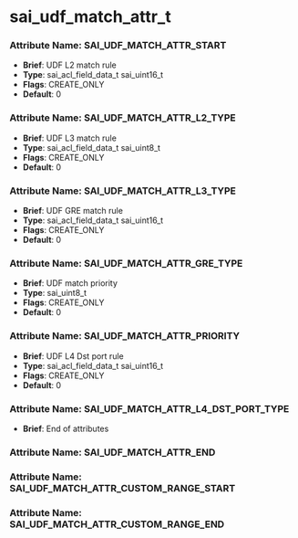 # **sai_udf_match_attr_t**
### Attribute Name: **SAI_UDF_MATCH_ATTR_START**
- **Brief**: UDF L2 match rule
- **Type**: sai_acl_field_data_t sai_uint16_t
- **Flags**: CREATE_ONLY
- **Default**: 0

### Attribute Name: **SAI_UDF_MATCH_ATTR_L2_TYPE**
- **Brief**: UDF L3 match rule
- **Type**: sai_acl_field_data_t sai_uint8_t
- **Flags**: CREATE_ONLY
- **Default**: 0

### Attribute Name: **SAI_UDF_MATCH_ATTR_L3_TYPE**
- **Brief**: UDF GRE match rule
- **Type**: sai_acl_field_data_t sai_uint16_t
- **Flags**: CREATE_ONLY
- **Default**: 0

### Attribute Name: **SAI_UDF_MATCH_ATTR_GRE_TYPE**
- **Brief**: UDF match priority
- **Type**: sai_uint8_t
- **Flags**: CREATE_ONLY
- **Default**: 0

### Attribute Name: **SAI_UDF_MATCH_ATTR_PRIORITY**
- **Brief**: UDF L4 Dst port rule
- **Type**: sai_acl_field_data_t sai_uint16_t
- **Flags**: CREATE_ONLY
- **Default**: 0

### Attribute Name: **SAI_UDF_MATCH_ATTR_L4_DST_PORT_TYPE**
- **Brief**: End of attributes

### Attribute Name: **SAI_UDF_MATCH_ATTR_END**

### Attribute Name: **SAI_UDF_MATCH_ATTR_CUSTOM_RANGE_START**

### Attribute Name: **SAI_UDF_MATCH_ATTR_CUSTOM_RANGE_END**



